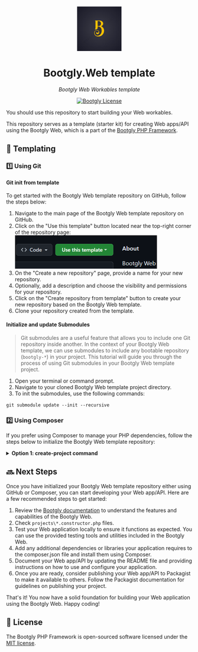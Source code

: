 <p align="center">
  <img src="https://github.com/bootgly/.github/raw/main/favicon-temp1-128.png" alt="bootgly-logo" width="120px" height="120px"/>
</p>
<h1 align="center">Bootgly.Web template</h1>
<p align="center">
  <i>Bootgly Web Workables template</i>
</p>
<p align="center">
  <a href="https://packagist.org/packages/bootgly/bootgly">
    <img alt="Bootgly License" src="https://img.shields.io/github/license/bootgly/bootgly"/>
  </a>
</p>

You should use this repository to start building your Web workables.

This repository serves as a template (starter kit) for creating Web apps/API using the Bootgly Web, which is a part of the [Bootgly PHP Framework][BOOTGLY_PHP_FRAMEWORK].

## 🧩 Templating

### 1️⃣ Using Git

#### Git init from template

To get started with the Bootgly Web template repository on GitHub, follow the steps below:

1. Navigate to the main page of the Bootgly Web template repository on GitHub.
2. Click on the "Use this template" button located near the top-right corner of the repository page:
![Click on the "Use this template"](https://github.com/bootgly/.github/raw/main/screenshots/bootgly-php-framework/Bootgly.Web-template.png)
3. On the "Create a new repository" page, provide a name for your new repository.
4. Optionally, add a description and choose the visibility and permissions for your repository.
5. Click on the "Create repository from template" button to create your new repository based on the Bootgly Web template.
6. Clone your repository created from the template.

#### Initialize and update Submodules

> Git submodules are a useful feature that allows you to include one Git repository inside another. In the context of your Bootgly Web template, we can use submodules to include any bootable repository (`bootgly-*`) in your project. This tutorial will guide you through the process of using Git submodules in your Bootgly Web template project.

1. Open your terminal or command prompt.
2. Navigate to your cloned Bootgly Web template project directory.
3. To init the submodules, use the following commands:

```
git submodule update --init --recursive
```

### 2️⃣ Using Composer

If you prefer using Composer to manage your PHP dependencies, follow the steps below to initialize the Bootgly Web template repository:

<details>
  <summary><b>Option 1: create-project command</b></summary>

  To create a new project using the Bootgly Web template and Composer's create-project command, follow these steps:

  1. Open your terminal or command prompt.
  2. Run the following command to create a new project based on the Bootgly Web template:

  ```
  composer create-project bootgly/bootgly.web bootgly.web
  ```

  Replace `bootgly.web` with the desired name of your project directory.

  **Composer will download the Bootgly Web template and its dependencies, and create the project structure for you.**
</details>

<!--
#### Option 2 - package init

1. Open your terminal or command prompt.
2. Create a new directory for your project and navigate to it:

```
mkdir my-bootgly-web-app
cd my-bootgly-web-app
```

3. Initialize a new Composer project within your directory:

```
composer init
```

4. When prompted, provide the necessary information for your project such as package name, description, author, etc.
5. After completing the initialization, open the composer.json file in a text editor.
6. Under the require section, add the following line to include the Bootgly Web template as a dependency:

```json
"require": {
   "bootgly/bootgly.web": "1.0.0"
}
```

7. Save the changes to the composer.json file.
8. Run the following command to install the Bootgly Web template and its dependencies:

```
composer install
```
-->
## 🔜 Next Steps

Once you have initialized your Bootgly Web template repository either using GitHub or Composer, you can start developing your Web app/API. Here are a few recommended steps to get started:

1. Review the [Bootgly documentation][BOOTGLY_DOCS] to understand the features and capabilities of the Bootgly Web.
2. Check `projects\*.constructor.php` files.
3. Test your Web application locally to ensure it functions as expected. You can use the provided testing tools and utilities included in the Bootgly Web.
4. Add any additional dependencies or libraries your application requires to the composer.json file and install them using Composer.
5. Document your Web app/API by updating the README file and providing instructions on how to use and configure your application.
6. Once you are ready, consider publishing your Web app/API to Packagist to make it available to others. Follow the Packagist documentation for guidelines on publishing your project.

That's it! You now have a solid foundation for building your Web application using the Bootgly Web. Happy coding!

## 📃 License

The Bootgly PHP Framework is open-sourced software licensed under the [MIT license][MIT_LICENSE].

<!-- Links -->
[BOOTGLY_DOCS]: https://docs.bootgly.com
[BOOTGLY_PHP_FRAMEWORK]: https://github.com/bootgly/bootgly
[MIT_LICENSE]: https://opensource.org/licenses/MIT
